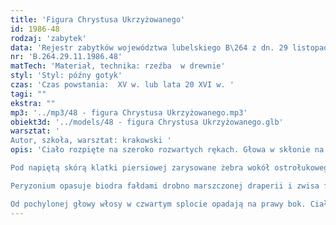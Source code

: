 ```yaml
---
title: 'Figura Chrystusa Ukrzyżowanego'
id: 1986-48
rodzaj: 'zabytek'
data: 'Rejestr zabytków województwa lubelskiego B\264 z dn. 29 listopada 1986 r. '
nr: 'B.264.29.11.1986.48'
matTech: 'Materiał, technika: rzeźba  w drewnie'
styl: 'Styl: późny gotyk'
czas: 'Czas powstania:  XV w. lub lata 20 XVI w. '
tagi: ""
ekstra: ""
mp3: '../mp3/48 - figura Chrystusa Ukrzyżowanego.mp3'
obiekt3d: '../models/48 - figura Chrystusa Ukrzyżowanego.glb'
warsztat: '
Autor, szkoła, warsztat: krakowski '
opis: 'Ciało rozpięte na szeroko rozwartych rękach. Głowa w skłonie na prawy bark. Tors i nogi frontalne, silnie wyprężone. Stopy prawa na lewej, przybite wspólnym gwoździem. 

Pod napiętą skórą klatki piersiowej zarysowane żebra wokół ostrołukowego zarysu. Tors przewężony w pasie. 

Peryzonium opasuje biodra fałdami drobno marszczonej draperii i zwisa fragmentem po stronie lewego boku. 

Od pochylonej głowy włosy w czwartym splocie opadają na prawy bok. Ciało w karnacji popielato kremowej, perłowo szare peryzonium.'
---
```


